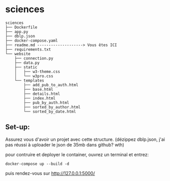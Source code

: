 # sciences
```
sciences
├── Dockerfile
├── app.py
├── dblp.json
├── docker-compose.yaml
├── readme.md --------------------> Vous êtes ICI
├── requirements.txt
└── website
    ├── connection.py
    ├── data.py
    ├── static
    │   ├── w3-theme.css
    │   └── w3pro.css
    └── templates
        ├── add_pub_to_auth.html
        ├── base.html
        ├── details.html
        ├── index.html
        ├── pub_by_auth.html
        ├── sorted_by_author.html
        └── sorted_by_date.html
```

## Set-up:

Assurez vous d'avoir un projet avec cette structure.
(dézippez dblp.json, j'ai pas réussi à uploader le json de 35mb dans github? wth)

pour contruire et deployer le container, ouvrez un terminal et entrez:
```
docker-compose up --build -d
```
puis rendez-vous sur http://127.0.0.1:5000/

